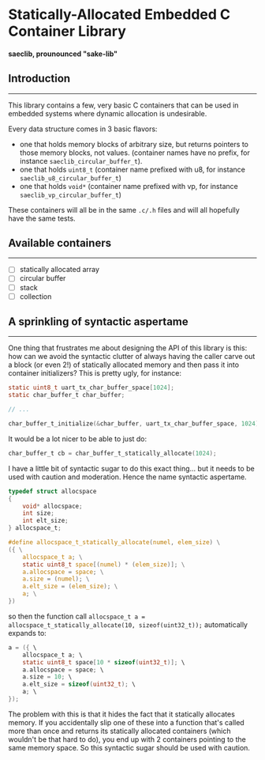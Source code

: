 # Statically-Allocated Embedded C Container Library
#### saeclib, prounounced "sake-lib"

## Introduction
---------------------------------------------
This library contains a few, very basic C containers that can be used in embedded systems where dynamic allocation is undesirable.

Every data structure comes in 3 basic flavors:
  - one that holds memory blocks of arbitrary size, but returns pointers to those memory blocks, not values.   (container names have no prefix, for instance `saeclib_circular_buffer_t`).
  - one that holds `uint8_t`  (container name prefixed with u8, for instance `saeclib_u8_circular_buffer_t`)
  - one that holds `void*`    (container name prefixed with vp, for instance `saeclib_vp_circular_buffer_t`)

These containers will all be in the same `.c/.h` files and will all hopefully have the same tests.

## Available containers
---------------------------------------------
  - [ ] statically allocated array
  - [ ] circular buffer
  - [ ] stack
  - [ ] collection

## A sprinkling of syntactic aspertame
---------------------------------------------
One thing that frustrates me about designing the API of this library is this: how can we avoid the syntactic clutter of always having the caller carve out a block (or even 2!) of statically allocated memory and then pass it into container initializers? This is pretty ugly, for instance:

```C
static uint8_t uart_tx_char_buffer_space[1024];
static char_buffer_t char_buffer;

// ...

char_buffer_t_initialize(&char_buffer, uart_tx_char_buffer_space, 1024);
```

It would be a lot nicer to be able to just do:

```C
char_buffer_t cb = char_buffer_t_statically_allocate(1024);
```

I have a little bit of syntactic sugar to do this exact thing... but it needs to be used with caution and moderation. Hence the name syntactic aspertame.

```C
typedef struct allocspace
{
	void* allocspace;
	int size;
	int elt_size;
} allocspace_t;

#define allocspace_t_statically_allocate(numel, elem_size) \
({ \
    allocspace_t a; \
    static uint8_t space[(numel) * (elem_size)]; \
    a.allocspace = space; \
    a.size = (numel); \
    a.elt_size = (elem_size); \
    a; \
})
```

so then the function call `allocspace_t a = allocspace_t_statically_allocate(10, sizeof(uint32_t));` automatically expands to:

```C
a = ({ \
    allocspace_t a; \
    static uint8_t space[10 * sizeof(uint32_t)]; \
    a.allocspace = space; \
    a.size = 10; \
    a.elt_size = sizeof(uint32_t); \
    a; \
});
```

The problem with this is that it hides the fact that it statically allocates memory. If you accidentally slip one of these into a function that's called more than once and returns its statically allocated containers (which wouldn't be that hard to do), you end up with 2 containers pointing to the same memory space. So this syntactic sugar should be used with caution.
